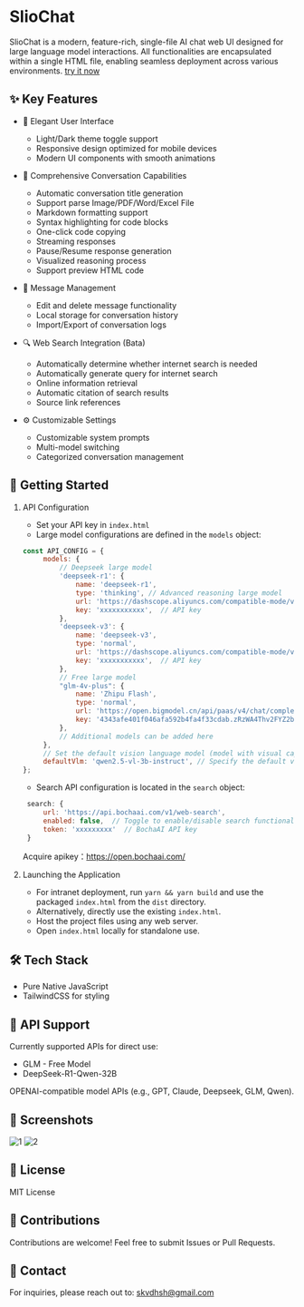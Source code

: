 # SlioChat

SlioChat is a modern, feature-rich, single-file AI chat web UI designed for large language model interactions. All functionalities are encapsulated within a single HTML file, enabling seamless deployment across various environments.
[try it now](https://slio-chat.pages.dev/)

## ✨ Key Features

- 🎨 Elegant User Interface
  - Light/Dark theme toggle support
  - Responsive design optimized for mobile devices
  - Modern UI components with smooth animations

- 💬 Comprehensive Conversation Capabilities
  - Automatic conversation title generation
  - Support parse Image/PDF/Word/Excel File
  - Markdown formatting support
  - Syntax highlighting for code blocks
  - One-click code copying
  - Streaming responses
  - Pause/Resume response generation
  - Visualized reasoning process
  - Support preview HTML code

- 📝 Message Management
  - Edit and delete message functionality
  - Local storage for conversation history
  - Import/Export of conversation logs

- 🔍 Web Search Integration (Bata)
  - Automatically determine whether internet search is needed
  - Automatically generate query for internet search
  - Online information retrieval
  - Automatic citation of search results
  - Source link references

- ⚙️ Customizable Settings
  - Customizable system prompts
  - Multi-model switching
  - Categorized conversation management

## 🚀 Getting Started

1. API Configuration
   - Set your API key in `index.html`
   - Large model configurations are defined in the `models` object:
   ```javascript
   const API_CONFIG = {
        models: {
            // Deepseek large model
            'deepseek-r1': {
                name: 'deepseek-r1',
                type: 'thinking', // Advanced reasoning large model
                url: 'https://dashscope.aliyuncs.com/compatible-mode/v1/chat/completions',
                key: 'xxxxxxxxxxx',  // API key
            },
            'deepseek-v3': {
                name: 'deepseek-v3',
                type: 'normal',
                url: 'https://dashscope.aliyuncs.com/compatible-mode/v1/chat/completions',
                key: 'xxxxxxxxxxx',  // API key
            },
            // Free large model
            "glm-4v-plus": {
                name: 'Zhipu Flash',
                type: 'normal',
                url: 'https://open.bigmodel.cn/api/paas/v4/chat/completions',
                key: '4343afe401f046afa592b4fa4f33cdab.zRzWA4Thv2FYZ2ba',  // Zhipu's free model
            },
            // Additional models can be added here
        },
        // Set the default vision language model (model with visual capabilities)
        defaultVlm: 'qwen2.5-vl-3b-instruct', // Specify the default vision model ID
   };
   ```
   - Search API configuration is located in the `search` object:
   ```javascript
    search: {
        url: 'https://api.bochaai.com/v1/web-search',
        enabled: false,  // Toggle to enable/disable search functionality
        token: 'xxxxxxxxx'  // BochaAI API key
    }
   ```
   Acquire apikey：https://open.bochaai.com/

2. Launching the Application
   - For intranet deployment, run `yarn && yarn build` and use the packaged `index.html` from the `dist` directory.
   - Alternatively, directly use the existing `index.html`.
   - Host the project files using any web server.
   - Open `index.html` locally for standalone use.

## 🛠️ Tech Stack

- Pure Native JavaScript
- TailwindCSS for styling

## 🔑 API Support

Currently supported APIs for direct use:

- GLM - Free Model
- DeepSeek-R1-Qwen-32B

OPENAI-compatible model APIs (e.g., GPT, Claude, Deepseek, GLM, Qwen).

## 📸 Screenshots

![1](https://skwang-static.oss-cn-hongkong.aliyuncs.com/img/1.png)
![2](https://skwang-static.oss-cn-hongkong.aliyuncs.com/img/2.png)

## 📝 License

MIT License

## 🤝 Contributions

Contributions are welcome! Feel free to submit Issues or Pull Requests.

## 📧 Contact

For inquiries, please reach out to: skvdhsh@gmail.com